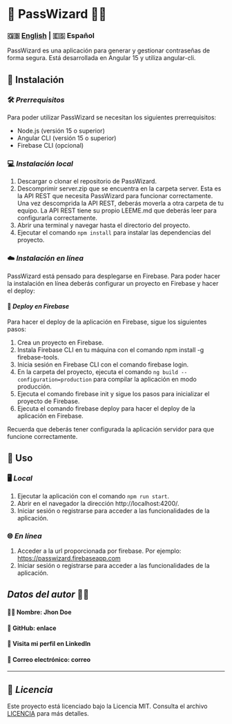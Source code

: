 # 🔑 **PassWizard** 🧙‍♂️
### 🇬🇧 [English](../README.md) | 🇪🇸 Español
PassWizard es una aplicación para generar y gestionar contraseñas de forma segura. Está desarrollada en Angular 15 y utiliza angular-cli.

## 🔧 **Instalación**
### 🛠️  ***Prerrequisitos***
Para poder utilizar PassWizard se necesitan los siguientes prerrequisitos:

- Node.js (versión 15 o superior)
- Angular CLI (versión 15 o superior)
- Firebase CLI (opcional)

### 💻 ***Instalación local***
1. Descargar o clonar el repositorio de PassWizard.
2. Descomprimir server.zip que se encuentra en la carpeta server. Esta es la API REST que necesita PassWizard para funcionar correctamente. Una vez descomprida la API REST, deberás moverla a otra carpeta de tu equipo. La API REST tiene su propio LEEME.md que deberás leer para configurarla correctamente.
3. Abrir una terminal y navegar hasta el directorio del proyecto.
4. Ejecutar el comando ```npm install``` para instalar las dependencias del proyecto.

### ☁️ ***Instalación en línea***
PassWizard está pensado para desplegarse en Firebase. Para poder hacer la instalación en línea deberás configurar un proyecto en Firebase y hacer el deploy:

#### 🚀 ***Deploy en Firebase***
Para hacer el deploy de la aplicación en Firebase, sigue los siguientes pasos:

1. Crea un proyecto en Firebase.
2. Instala Firebase CLI en tu máquina con el comando npm install -g firebase-tools.
3. Inicia sesión en Firebase CLI con el comando firebase login.
4. En la carpeta del proyecto, ejecuta el comando ``ng build --configuration=production`` para compilar la aplicación en modo producción.
5. Ejecuta el comando firebase init y sigue los pasos para inicializar el proyecto de Firebase.
6. Ejecuta el comando firebase deploy para hacer el deploy de la aplicación en Firebase.

Recuerda que deberás tener configurada la aplicación servidor para que funcione correctamente.

## 🤖 **Uso**
### 🖥️ ***Local***
1. Ejecutar la aplicación con el comando ```npm run start```.
2. Abrir en el navegador la dirección http://localhost:4200/.
3. Iniciar sesión o registrarse para acceder a las funcionalidades de la aplicación.

### 🌐 ***En línea***
1. Acceder a la url proporcionada por firebase. Por ejemplo: https://passwizard.firebaseapp.com
2. Iniciar sesión o registrarse para acceder a las funcionalidades de la aplicación.

## ***Datos del autor*** 👨‍💻
#### 🙋‍♂️ Nombre: Jhon Doe
#### 🐙 GitHub: enlace
#### 💼 Visita mi perfil en LinkedIn
#### 📨 Correo electrónico: correo
---
## 📝 ***Licencia***
Este proyecto está licenciado bajo la Licencia MIT. Consulta el archivo [LICENCIA](./LICENCIA.md) para más detalles.
